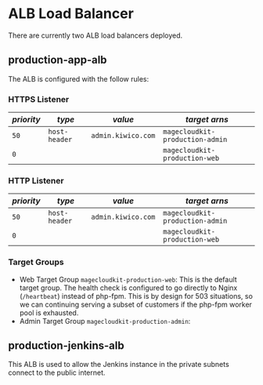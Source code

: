 # ALB Load Balancer

There are currently two ALB load balancers deployed.

## production-app-alb

The ALB is configured with the follow rules:

### HTTPS Listener

| *priority* | *type* | *value* | *target arns* |
| ---------- | ------ | ------- | ------------- |
| `50` | `host-header` | `admin.kiwico.com` | `magecloudkit-production-admin` |
| `0`  | | | `magecloudkit-production-web` |

### HTTP Listener

| *priority* | *type* | *value* | *target arns* |
| ---------- | ------ | ------- | ------------- |
| `50` | `host-header` | `admin.kiwico.com` | `magecloudkit-production-admin` |
| `0`  | | | `magecloudkit-production-web` |

### Target Groups

* Web Target Group `magecloudkit-production-web`: This is the default target group. The health check is configured to go directly to Nginx (`/heartbeat`) instead of php-fpm. This is by design for 503 situations, so we can continuing serving a subset of customers if the php-fpm worker pool is exhausted.
* Admin Target Group `magecloudkit-production-admin`:

## production-jenkins-alb

This ALB is used to allow the Jenkins instance in the private subnets connect to the public internet.
